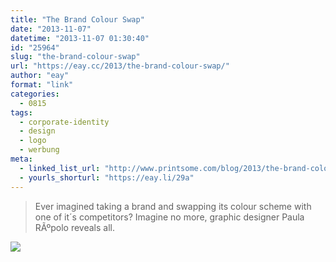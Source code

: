 ```yaml
---
title: "The Brand Colour Swap"
date: "2013-11-07"
datetime: "2013-11-07 01:30:40"
id: "25964"
slug: "the-brand-colour-swap"
url: "https://eay.cc/2013/the-brand-colour-swap/"
author: "eay"
format: "link"
categories:
  - 0815
tags:
  - corporate-identity
  - design
  - logo
  - werbung
meta:
  - linked_list_url: "http://www.printsome.com/blog/2013/the-brand-colour-swap-graphic-design/"
  - yourls_shorturl: "https://eay.li/29a"
---
```


> Ever imagined taking a brand and swapping its colour scheme with one of it´s competitors? Imagine no more, graphic designer Paula RÃºpolo reveals all.

![](https://eay.cc/uploads/2013/logocolor.gif)
